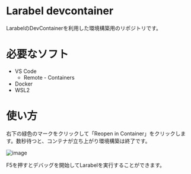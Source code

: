 # Larabel devcontainer

LarabelのDevContainerを利用した環境構築用のリポジトリです。

# 必要なソフト

- VS Code
    - Remote - Containers   
- Docker
- WSL2

# 使い方

右下の緑色のマークをクリックして「Reopen in Container」をクリックします。数秒待つと、コンテナが立ち上がり環境構築は終了です。

![image](https://user-images.githubusercontent.com/44220424/147376984-508b27ca-9d97-41b1-bf8d-072abc11fcfb.png)

F5を押すとデバッグを開始してLarabelを実行することができます。
